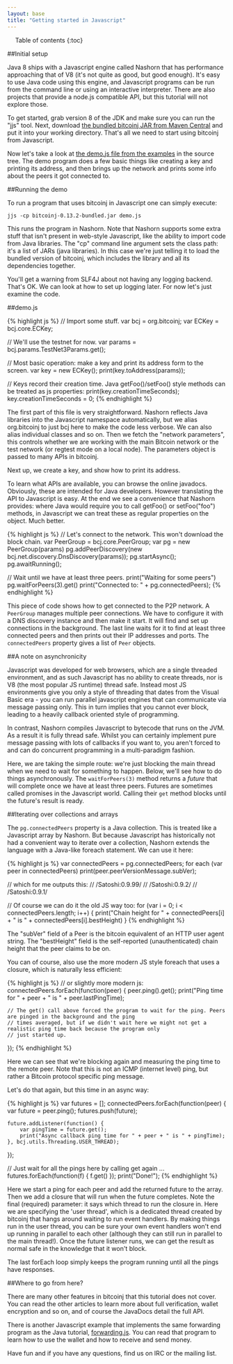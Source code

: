 ```yaml
---
layout: base
title: "Getting started in Javascript"
---
```


<div markdown="1" id="toc" class="toc"><div markdown="1">

* Table of contents
{:toc}

</div></div>

<div markdown="1" class="toccontent">

##Initial setup

Java 8 ships with a Javascript engine called Nashorn that has performance approaching that of V8 (it's not quite as good, but good enough). It's easy to use Java code using this engine, and Javascript programs can be run from the command line or using an interactive interpreter. There are also projects that provide a node.js compatible API, but this tutorial will not explore those.

To get started, grab version 8 of the JDK and make sure you can run the "jjs" tool. Next, download [the bundled bitcoinj JAR from Maven Central](http://search.maven.org/remotecontent?filepath=org/bitcoinj/bitcoinj-core/0.13.2/bitcoinj-core-0.13.2-bundled.jar) and put it into your working directory. That's all we need to start using bitcoinj from Javascript.

Now let's take a look at [the demo.js file from the examples](https://github.com/bitcoinj/bitcoinj/blob/master/examples/src/main/javascript/demo.js) in the source tree. The demo program does a few basic things like creating a key and printing its address, and then brings up the network and prints some info about the peers it got connected to.

##Running the demo

To run a program that uses bitcoinj in Javascript one can simply execute:

```
jjs -cp bitcoinj-0.13.2-bundled.jar demo.js
```

This runs the program in Nashorn. Note that Nashorn supports some extra stuff that isn't present in web-style Javascript, like the ability to import code from Java libraries. The "cp" command line argument sets the class path: it's a list of JARs (java libraries). In this case we're just telling it to load the bundled version of bitcoinj, which includes the library and all its dependencies together.

You'll get a warning from SLF4J about not having any logging backend. That's OK. We can look at how to set up logging later. For now let's just examine the code.

##demo.js

{% highlight js %}
// Import some stuff.
var bcj = org.bitcoinj;
var ECKey = bcj.core.ECKey;

// We'll use the testnet for now.
var params = bcj.params.TestNet3Params.get();

// Most basic operation: make a key and print its address form to the screen.
var key = new ECKey();
print(key.toAddress(params));

// Keys record their creation time. Java getFoo()/setFoo() style methods can be treated as js properties:
print(key.creationTimeSeconds);
key.creationTimeSeconds = 0;
{% endhighlight %}

The first part of this file is very straightforward. Nashorn reflects Java libraries into the Javascript namespace automatically, but we alias org.bitcoinj to just bcj here to make the code less verbose. We can also alias individual classes and so on. Then we fetch the "network parameters", this controls whether we are working with the main Bitcoin network or the test network (or regtest mode on a local node). The parameters object is passed to many APIs in bitcoinj.

Next up, we create a key, and show how to print its address.

To learn what APIs are available, you can browse the online javadocs. Obviously, these are intended for Java developers. However translating the API to Javascript is easy. At the end we see a convenience that Nashorn provides:  where Java would require you to call getFoo() or setFoo("foo") methods, in Javascript we can treat these as regular properties on the object. Much better.

{% highlight js %}
// Let's connect to the network. This won't download the block chain.
var PeerGroup = bcj.core.PeerGroup;
var pg = new PeerGroup(params)
pg.addPeerDiscovery(new bcj.net.discovery.DnsDiscovery(params));
pg.startAsync();
pg.awaitRunning();

// Wait until we have at least three peers.
print("Waiting for some peers")
pg.waitForPeers(3).get()
print("Connected to: " + pg.connectedPeers);
{% endhighlight %}

This piece of code shows how to get connected to the P2P network. A `PeerGroup` manages multiple peer connections. We have to configure it with a DNS discovery instance and then make it start. It will find and set up connections in the background. The last line waits for it to find at least three connected peers and then prints out their IP addresses and ports. The `connectedPeers` property gives a list of `Peer` objects.

##A note on asynchronicity

Javascript was developed for web browsers, which are a single threaded environment, and as such Javascript has no ability to create threads, nor is V8 (the most popular JS runtime) thread safe. Instead most JS environments give you only a style of threading that dates from the Visual Basic era - you can run parallel javascript engines that can communicate via message passing only. This in turn implies that you cannot ever block, leading to a heavily callback oriented style of programming.

In contrast, Nashorn compiles Javascript to bytecode that runs on the JVM. As a result it is fully thread safe. Whilst you can certainly implement pure message passing with lots of callbacks if you want to, you aren't forced to and can do concurrent programming in a multi-paradigm fashion.

Here, we are taking the simple route: we're just blocking the main thread when we need to wait for something to happen. Below, we'll see how to do things asynchronously. The `waitForPeers(3)` method returns a *future* that will complete once we have at least three peers. Futures are sometimes called promises in the Javascript world. Calling their `get` method blocks until the future's result is ready.

##Iterating over collections and arrays

The `pg.connectedPeers` property is a Java collection. This is treated like a Javascript array by Nashorn. But because Javascript has historically not had a convenient way to iterate over a collection, Nashorn extends the language with a Java-like foreach statement. We can use it here:

{% highlight js %}
var connectedPeers = pg.connectedPeers;
for each (var peer in connectedPeers)
    print(peer.peerVersionMessage.subVer);

// which for me outputs this:
// /Satoshi:0.9.99/
// /Satoshi:0.9.2/
// /Satoshi:0.9.1/

// Of course we can do it the old JS way too:
for (var i = 0; i < connectedPeers.length; i++) {
    print("Chain height for " + connectedPeers[i] + " is " + connectedPeers[i].bestHeight)
}
{% endhighlight %}

The "subVer" field of a Peer is the bitcoin equivalent of an HTTP user agent string. The "bestHeight" field is the self-reported (unauthenticated) chain height that the peer claims to be on.

You can of course, also use the more modern JS style foreach that uses a closure, which is naturally less efficient:

{% highlight js %}
// or slightly more modern js:
connectedPeers.forEach(function(peer) {
    peer.ping().get();
    print("Ping time for " + peer + " is " + peer.lastPingTime);

    // The get() call above forced the program to wait for the ping. Peers are pinged in the background and the ping
    // times averaged, but if we didn't wait here we might not get a realistic ping time back because the program only
    // just started up.
});
{% endhighlight %}

Here we can see that we're blocking again and measuring the ping time to the remote peer. Note that this is not an ICMP (internet level) ping, but rather a Bitcoin protocol specific ping message.

Let's do that again, but this time in an async way:

{% highlight js %}
var futures = [];
connectedPeers.forEach(function(peer) {
    var future = peer.ping();
    futures.push(future);

    future.addListener(function() {
        var pingTime = future.get();
        print("Async callback ping time for " + peer + " is " + pingTime);
    }, bcj.utils.Threading.USER_THREAD);
});

// Just wait for all the pings here by calling get again ...
futures.forEach(function(f) { f.get() });
print("Done!");
{% endhighlight %}

Here we start a ping for each peer and add the returned future to the array. Then we add a closure that will run when the future completes. Note the final (required) parameter: it says which thread to run the closure in. Here we are specifying the 'user thread', which is a dedicated thread created by bitcoinj that hangs around waiting to run event handlers. By making things run in the user thread, you can be sure your own event handlers won't end up running in parallel to each other (although they can still run in parallel to the main thread!). Once the future listener runs, we can get the result as normal safe in the knowledge that it won't block.

The last forEach loop simply keeps the program running until all the pings have responses.

##Where to go from here?

There are many other features in bitcoinj that this tutorial does not cover. You can read the other articles to learn more about full verification, wallet encryption and so on, and of course the JavaDocs detail the full API. 

There is another Javascript example that implements the same forwarding program as the Java tutorial, [forwarding.js](https://github.com/bitcoinj/bitcoinj/blob/master/examples/src/main/javascript/forwarding.js). You can read that program to learn how to use the wallet and how to receive and send money.

Have fun and if you have any questions, find us on IRC or the mailing list.

</div>
